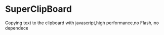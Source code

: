 # SuperClipBoard
Copying text to the clipboard with javascript,high performance,no Flash, no dependece
